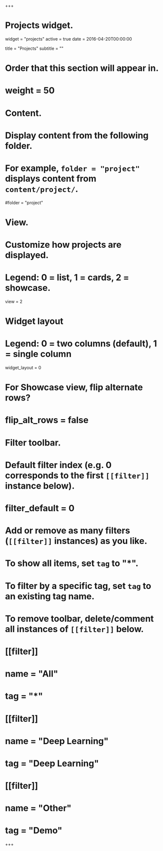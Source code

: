 +++
# Projects widget.
widget = "projects"
active = true
date = 2016-04-20T00:00:00

title = "Projects"
subtitle = ""

# Order that this section will appear in.
# weight = 50

# Content.
# Display content from the following folder.
# For example, `folder = "project"` displays content from `content/project/`.
#folder = "project"

# View.
# Customize how projects are displayed.
# Legend: 0 = list, 1 = cards, 2 = showcase.
view = 2

# Widget layout
# Legend: 0 = two columns (default), 1 = single column
widget_layout = 0

# For Showcase view, flip alternate rows?
# flip_alt_rows = false

# Filter toolbar.

# Default filter index (e.g. 0 corresponds to the first `[[filter]]` instance below).
# filter_default = 0

# Add or remove as many filters (`[[filter]]` instances) as you like.
# To show all items, set `tag` to "*".
# To filter by a specific tag, set `tag` to an existing tag name.
# To remove toolbar, delete/comment all instances of `[[filter]]` below.
# [[filter]]
#  name = "All"
#  tag = "*"

# [[filter]]
#   name = "Deep Learning"
#   tag = "Deep Learning"
#
# [[filter]]
#   name = "Other"
#   tag = "Demo"
+++


